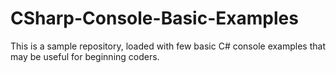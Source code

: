 # CSharp-Console-Basic-Examples
This is a sample repository, loaded with few basic C# console examples that may be useful for beginning coders.
